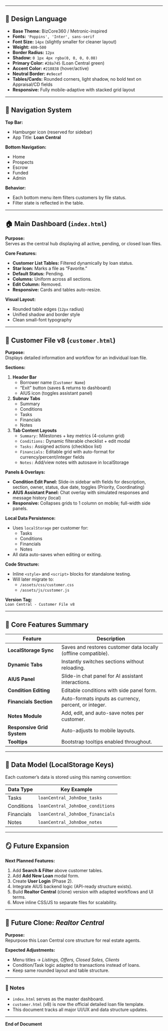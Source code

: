 
---

## 🎨 Design Language

- **Base Theme:** BizCore360 / Metronic-inspired
- **Fonts:** `'Poppins', 'Inter', sans-serif`
- **Font Size:** `14px` (slightly smaller for cleaner layout)
- **Weight:** `400–500`
- **Border Radius:** `12px`
- **Shadow:** `0 1px 4px rgba(0, 0, 0, 0.08)`
- **Primary Color:** `#28a745` (Loan Central green)
- **Accent Color:** `#218838` (hover/active)
- **Neutral Border:** `#e9ecef`
- **Tables/Cards:** Rounded corners, light shadow, no bold text on Appraisal/CD fields
- **Responsive:** Fully mobile-adaptive with stacked grid layout

---

## 🧭 Navigation System

**Top Bar:**
- Hamburger icon (reserved for sidebar)
- App Title: **Loan Central**

**Bottom Navigation:**
- Home  
- Prospects  
- Escrow  
- Funded  
- Admin  

**Behavior:**
- Each bottom menu item filters customers by file status.
- Filter state is reflected in the table.

---

## 🏠 Main Dashboard (`index.html`)

**Purpose:**  
Serves as the central hub displaying all active, pending, or closed loan files.

**Core Features:**
- **Customer List Tables:** Filtered dynamically by loan status.  
- **Star Icon:** Marks a file as “Favorite.”  
- **Default Status:** Pending.  
- **Columns:** Uniform across all sections.  
- **Edit Column:** Removed.  
- **Responsive:** Cards and tables auto-resize.  

**Visual Layout:**
- Rounded table edges (`12px` radius)
- Unified shadow and border style  
- Clean small-font typography  

---

## 👤 Customer File v8 (`customer.html`)

**Purpose:**  
Displays detailed information and workflow for an individual loan file.

**Sections:**
1. **Header Bar**
   - Borrower name (`Customer Name`)  
   - “Exit” button (saves & returns to dashboard)  
   - AIUS icon (toggles assistant panel)
2. **Subnav Tabs**
   - Summary  
   - Conditions  
   - Tasks  
   - Financials  
   - Notes
3. **Tab Content Layouts**
   - `Summary:` Milestones + key metrics (4-column grid)
   - `Conditions:` Dynamic filterable checklist + edit modal
   - `Tasks:` Assigned actions (checkbox list)
   - `Financials:` Editable grid with auto-format for currency/percent/integer fields
   - `Notes:` Add/view notes with autosave in localStorage

**Panels & Overlays:**
- **Condition Edit Panel:** Slide-in sidebar with fields for description, section, owner, status, due date, toggles (Priority, Coordinating)
- **AIUS Assistant Panel:** Chat overlay with simulated responses and message history (local)
- **Responsive:** Collapses grids to 1 column on mobile; full-width side panels.

**Local Data Persistence:**
- Uses `localStorage` per customer for:
  - Tasks  
  - Conditions  
  - Financials  
  - Notes  
- All data auto-saves when editing or exiting.

**Code Structure:**
- Inline `<style>` and `<script>` blocks for standalone testing.
- Will later migrate to:
  - `/assets/css/customer.css`
  - `/assets/js/customer.js`

**Version Tag:**  
`Loan Central - Customer File v8`

---

## 🧩 Core Features Summary

| Feature | Description |
|----------|-------------|
| **LocalStorage Sync** | Saves and restores customer data locally (offline compatible). |
| **Dynamic Tabs** | Instantly switches sections without reloading. |
| **AIUS Panel** | Slide-in chat panel for AI assistant interactions. |
| **Condition Editing** | Editable conditions with side panel form. |
| **Financials Section** | Auto-formats inputs as currency, percent, or integer. |
| **Notes Module** | Add, edit, and auto-save notes per customer. |
| **Responsive Grid System** | Auto-adjusts to mobile layouts. |
| **Tooltips** | Bootstrap tooltips enabled throughout. |

---

## 🧠 Data Model (LocalStorage Keys)

Each customer’s data is stored using this naming convention:

| Data Type | Key Example |
|------------|-------------|
| Tasks | `loanCentral_JohnDoe_tasks` |
| Conditions | `loanCentral_JohnDoe_conditions` |
| Financials | `loanCentral_JohnDoe_financials` |
| Notes | `loanCentral_JohnDoe_notes` |

---

## 🪞 Future Expansion

**Next Planned Features:**
1. Add **Search & Filter** above customer tables.  
2. Add **Add New Loan** modal form.  
3. Create **User Login** (Phase 2).  
4. Integrate AIUS backend logic (API-ready structure exists).  
5. Build **Realtor Central** (clone) version with adapted workflows and UI terms.  
6. Move inline CSS/JS to separate files for scalability.  

---

## 🧬 Future Clone: *Realtor Central*

**Purpose:**  
Repurpose this Loan Central core structure for real estate agents.

**Expected Adjustments:**
- Menu titles → *Listings, Offers, Closed Sales, Clients*  
- Condition/Task logic adapted to transactions instead of loans.  
- Keep same rounded layout and table structure.  

---

### 📌 Notes

- `index.html` serves as the master dashboard.  
- `customer.html` (v8) is now the official detailed loan file template.  
- This document tracks all major UI/UX and data structure updates.  

---

**End of Document**
